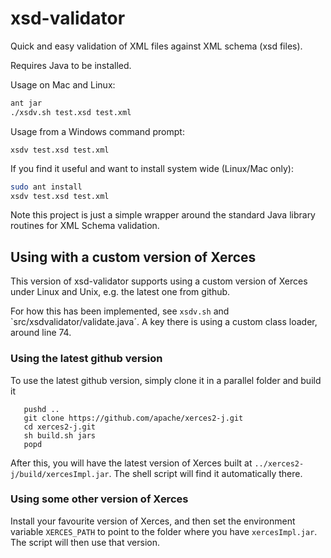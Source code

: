 xsd-validator
=============

Quick and easy validation of XML files against XML schema (xsd files). 

Requires Java to be installed.

Usage on Mac and Linux: 
```bash
ant jar
./xsdv.sh test.xsd test.xml
```

Usage from a Windows command prompt:
```dos
xsdv test.xsd test.xml
```
If you find it useful and want to install system wide (Linux/Mac only):

```bash
sudo ant install
xsdv test.xsd test.xml
```
Note this project is just a simple wrapper around the standard Java library routines
for XML Schema validation.

## Using with a custom version of Xerces

This version of xsd-validator supports using a custom version of
Xerces under Linux and Unix, e.g. the latest one from github.

For how this has been implemented, see `xsdv.sh` and `src/xsdvalidator/validate.java´.
A key there is using a custom class loader, around line 74.

### Using the latest github version

To use the latest github version, simply clone it in a parallel folder
and build it
```
   pushd ..
   git clone https://github.com/apache/xerces2-j.git
   cd xerces2-j.git
   sh build.sh jars
   popd
```

After this, you will have the latest version of Xerces built at
`../xerces2-j/build/xercesImpl.jar`.  The shell script will find
it automatically there.

### Using some other version of Xerces

Install your favourite version of Xerces, and then set the
environment variable `XERCES_PATH` to point to the folder where
you have `xercesImpl.jar`.  The script will then use that version.
